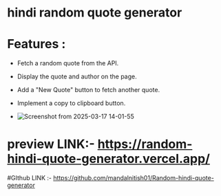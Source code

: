 # hindi random quote generator

# Features :
- Fetch a random quote from the API.
- Display the quote and author on the page.
- Add a "New Quote" button to fetch another quote.
- Implement a copy to clipboard button.

- ![Screenshot from 2025-03-17 14-01-55](https://github.com/user-attachments/assets/f8a3d698-4a58-4ed7-bafe-34ec24a726a7)

# preview LINK:- https://random-hindi-quote-generator.vercel.app/

#GIthub LINK :- https://github.com/mandalnitish01/Random-hindi-quote-generator
